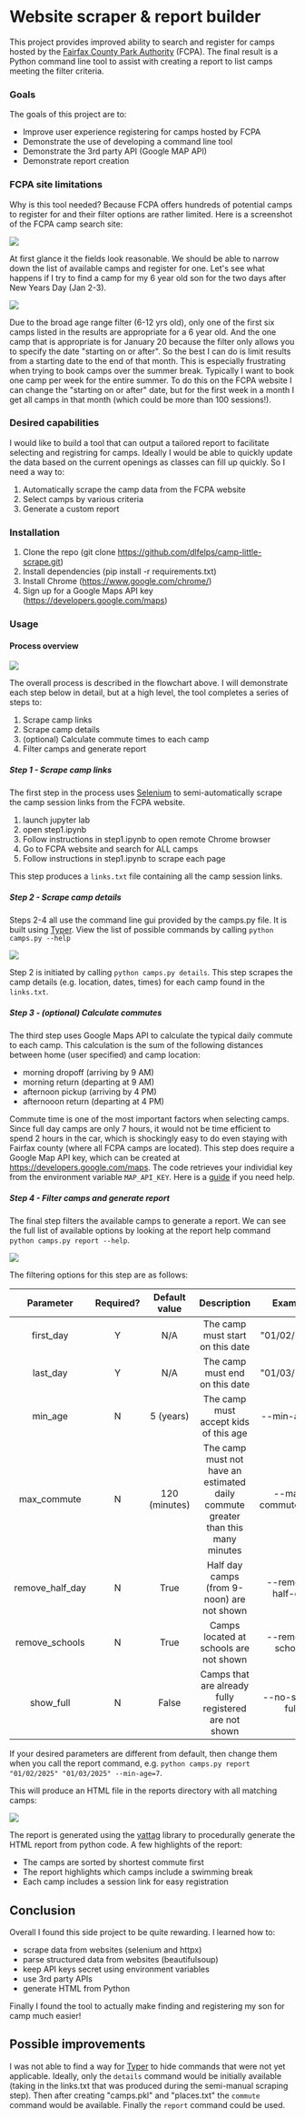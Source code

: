 # Website scraper & report builder

This project provides improved ability to search and register for camps hosted by the [Fairfax County Park Authority](https://fairfax.usedirect.com/FairfaxFCPAWeb/Default.aspx) (FCPA). The final result is a Python command line tool to assist with creating a report to list camps meeting the filter criteria.

### Goals
The goals of this project are to:
- Improve user experience registering for camps hosted by FCPA
- Demonstrate the use of developing a command line tool
- Demonstrate the 3rd party API (Google MAP API)
- Demonstrate report creation

### FCPA site limitations
Why is this tool needed? Because FCPA offers hundreds of potential camps to register for and their filter options are rather limited. Here is a screenshot of the FCPA camp search site:

![](https://github.com/dlfelps/camp-little-scrape/blob/521b0cc1c8ef6089643608997fc7358f82ee5f9d/screenshots/fcpa_search.jpeg)

At first glance it the fields look reasonable. We should be able to narrow down the list of available camps and register for one. Let's see what happens if I try to find a camp for my 6 year old son for the two days after New Years Day (Jan 2-3).

![](https://github.com/dlfelps/camp-little-scrape/blob/cb453b1a43840bc5f3bebcaf8e4ae50c8552d4a8/screenshots/fcpa_results.jpeg)

Due to the broad age range filter (6-12 yrs old), only one of the first six camps listed in the results are appropriate for a 6 year old. And the one camp that is appropriate is for January 20 because the filter only allows you to specify the date "starting on or after". So the best I can do is limit results from a starting date to the end of that month. This is especially frustrating when trying to book camps over the summer break. Typically I want to book one camp per week for the entire summer. To do this on the FCPA website I can change the "starting on or after" date, but for the first week in a month I get all camps in that month (which could be more than 100 sessions!). 

### Desired capabilities

I would like to build a tool that can output a tailored report to facilitate selecting and registring for camps. Ideally I would be able to quickly update the data based on the current openings as classes can fill up quickly. So I need a way to:
1. Automatically scrape the camp data from the FCPA website
2. Select camps by various criteria
3. Generate a custom report


### Installation
1. Clone the repo (git clone https://github.com/dlfelps/camp-little-scrape.git)
2. Install dependencies (pip install -r requirements.txt)
3. Install Chrome (https://www.google.com/chrome/)
4. Sign up for a Google Maps API key (https://developers.google.com/maps)

### Usage

#### Process overview

![](https://github.com/dlfelps/camp-little-scrape/blob/cb453b1a43840bc5f3bebcaf8e4ae50c8552d4a8/screenshots/camp%20scraper-2024-11-21-162211.svg)

The overall process is described in the flowchart above. I will demonstrate each step below in detail, but at a high level, the tool completes a series of steps to:
1. Scrape camp links
2. Scrape camp details
3. (optional) Calculate commute times to each camp
4. Filter camps and generate report

##### Step 1 - Scrape camp links
The first step in the process uses [Selenium](https://selenium-python.readthedocs.io/) to semi-automatically scrape the camp session links from the FCPA website. 
1. launch jupyter lab
2. open step1.ipynb
3. Follow instructions in step1.ipynb to open remote Chrome browser
4. Go to FCPA website and search for ALL camps
5. Follow instructions in step1.ipynb to scrape each page

This step produces a ```links.txt``` file containing all the camp session links.

##### Step 2 - Scrape camp details
Steps 2-4 all use the command line gui provided by the camps.py file. It is built using [Typer](https://typer.tiangolo.com/). View the list of possible commands by calling ```python camps.py --help``` 

![](https://github.com/dlfelps/camp-little-scrape/blob/cb453b1a43840bc5f3bebcaf8e4ae50c8552d4a8/screenshots/gui_help.PNG)

Step 2 is initiated by calling ```python camps.py details```. This step scrapes the camp details (e.g. location, dates, times) for each camp found in the ```links.txt```.

##### Step 3 - (optional) Calculate commutes

The third step uses Google Maps API to calculate the typical daily commute to each camp. This calculation is the sum of the following distances between home (user specified) and camp location:
- morning dropoff (arriving by 9 AM)
- morning return (departing at 9 AM)
- afternoon pickup (arriving by 4 PM)
- afternooon return (departing at 4 PM)

Commute time is one of the most important factors when selecting camps. Since full day camps are only 7 hours, it would not be time efficient to spend 2 hours in the car, which is shockingly easy to do even staying with Fairfax county (where all FCPA camps are located). This step does require a Google Map API key, which can be created at https://developers.google.com/maps. The code retrieves your individial key from the environment variable ```MAP_API_KEY```. Here is a [guide](https://lazyprogrammer.me/how-to-set-environment-variables-permanently-in-windows-linux-and-mac/) if you need help.

##### Step 4 - Filter camps and generate report

The final step filters the available camps to generate a report. We can see the full list of available options by looking at the report help command ```python camps.py report --help```.

![](https://github.com/dlfelps/camp-little-scrape/blob/cb453b1a43840bc5f3bebcaf8e4ae50c8552d4a8/screenshots/gui_report_help.PNG)

The filtering options for this step are as follows:

|    Parameter    | Required? | Default value |                                    Description                                   |      Example      |
|:---------------:|:---------:|:-------------:|:--------------------------------------------------------------------------------:|:-----------------:|
|    first_day    |     Y     |      N/A      |                         The camp must start on this date                         |    "01/02/2025"   |
|     last_day    |     Y     |      N/A      |                          The camp must end on this date                          |    "01/03/2025"   |
|     min_age     |     N     |   5 (years)   |                       The camp must accept kids of this age                      |    --min-age=5    |
|   max_commute   |     N     | 120 (minutes) | The camp must not have an estimated daily commute greater than this many minutes | --max-commute=120 |
| remove_half_day |     N     |      True     |                    Half day camps (from 9-noon) are not shown                    | --remove-half-day |
|  remove_schools |     N     |      True     |                      Camps located at schools are not shown                      |  --remove-schools |
|    show_full    |     N     |     False     |               Camps that are already fully registered are not shown              |   --no-show-full  |

If your desired parameters are different from default, then change them when you call the report command, e.g. ```python camps.py report "01/02/2025" "01/03/2025" --min-age=7```. 

This will produce an HTML file in the reports directory with all matching camps:

![](https://github.com/dlfelps/camp-little-scrape/blob/cb453b1a43840bc5f3bebcaf8e4ae50c8552d4a8/screenshots/report.PNG)

The report is generated using the [yattag](https://www.yattag.org/) library to procedurally generate the HTML report from python code.
A few highlights of the report:
- The camps are sorted by shortest commute first
- The report highlights which camps include a swimming break
- Each camp includes a session link for easy registration

## Conclusion

Overall I found this side project to be quite rewarding. I learned how to:
- scrape data from websites (selenium and httpx)
- parse structured data from websites (beautifulsoup)
- keep API keys secret using environment variables
- use 3rd party APIs
- generate HTML from Python

Finally I found the tool to actually make finding and registering my son for camp much easier! 

## Possible improvements

I was not able to find a way for [Typer](https://typer.tiangolo.com/) to hide commands that were not yet applicable. Ideally, only the ```details``` command would be initially available (taking in the links.txt that was produced during the semi-manual scraping step). Then after creating "camps.pkl" and "places.txt" the ```commute``` command would be available. Finally the ```report``` command could be used.

